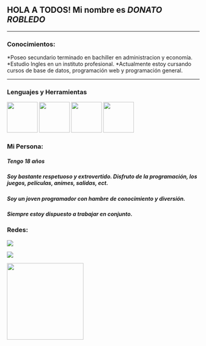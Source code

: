 ## HOLA A TODOS! Mi nombre es *DONATO ROBLEDO*


<hr>

### Conocimientos:
  *Poseo secundario terminado en bachiller en administracion y economía.
  *Estudio Ingles en un instituto profesional.
  *Actualmente estoy cursando cursos de base de datos, programación web y programación general.
  
<hr>

### Lenguajes y Herramientas
<img src="https://encrypted-tbn0.gstatic.com/images?q=tbn:ANd9GcSeKXebshKzrBj9tc6DFj-iv46H_ePITihX6082ymkqOv1eucdQAr9nzW6LYFB6c1msXIc&usqp=CAU" width="80px"> <img src="https://img.freepik.com/iconos-gratis/css_318-698167.jpg" width="80px"> <img src="https://static.vecteezy.com/system/resources/previews/022/424/576/original/java-logo-editorial-free-vector.jpg" width="80px"> <img src="https://cdn.pixabay.com/photo/2022/01/30/13/33/github-6980894_1280.png" width="80px">

### Mi Persona:
 ##### Tengo 18 años
 ##### Soy bastante respetuoso y extrovertido. Disfruto de la programación, los juegos,  películas, animes, salidas, ect.
 ##### Soy un joven programador con hambre de conocimiento y diversión.
 ##### Siempre estoy dispuesto a trabajar en conjunto.

### Redes:
  <a href="https://www.instagram.com/donny_robled0/"> <img src="https://static.vecteezy.com/system/resources/previews/002/067/953/original/instagram-3d-icon-free-vector.jpg"> </a>
  
  <a href="https://twitter.com/MiniD0nny"> <img src="https://i.pinimg.com/originals/0f/48/39/0f48394818ca5780777515dac200bee5.jpg"> </a>
  
  <a href="https://www.instagram.com/donny_robled0/"> <img src="https://static.vecteezy.com/system/resources/previews/002/067/939/original/facebook-3d-icon-free-vector.jpg" width="200px"> </a>
